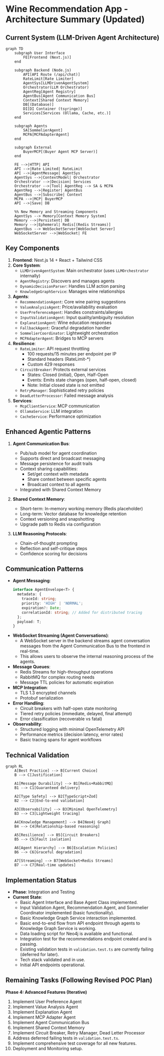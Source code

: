 # Wine Recommendation App - Architecture Summary (Updated)

## Current System (LLM-Driven Agent Architecture)
```mermaid
graph TD
    subgraph User Interface
        FE[Frontend (Next.js)]
    end

    subgraph Backend (Node.js)
        API[API Route (/api/chat)]
        RateLimit[Rate Limiter]
        AgentSys[LLMDrivenAgentSystem]
        Orchestrator(LLM Orchestrator)
        AgentReg[Agent Registry]
        AgentBus[Agent Communication Bus]
        Context[Shared Context Memory]
        DB[(Database)]
        DI[DI Container (tsyringe)]
        Services[Services (Ollama, Cache, etc.)]
    end

    subgraph Agents
        SA[SommelierAgent]
        MCPA[MCPAdapterAgent]
    end
    
    subgraph External
        BuyerMCP[(Buyer Agent MCP Server)]
    end

    FE -->|HTTP| API
    API -->|Rate Limited| RateLimit
    API -->|AgentMessage| AgentSys
    AgentSys -->|ContextModel| Orchestrator
    Orchestrator -->|Decision| Services
    Orchestrator -->|Tool| AgentReg --> SA & MCPA
    AgentReg -->|Register| AgentBus
    AgentBus -->|Subscribe| Context
    MCPA -->|MCP| BuyerMCP
    API -->|Save| DB
    
    %% New Memory and Streaming Components
    AgentSys --> Memory[Context Memory System]
    Memory -->|Persistent| DB
    Memory -->|Ephemeral| Redis[(Redis Streams)]
    AgentBus --> WebSocketServer[WebSocket Server]
    WebSocketServer -->|WebSocket| FE
```

## Key Components
1. **Frontend**: Next.js 14 + React + Tailwind CSS
2. **Core System**:
   - `LLMDrivenAgentSystem`: Main orchestrator (uses `LLMOrchestrator` internally)
   - `AgentRegistry`: Discovers and manages agents
   - `DynamicDecisionParser`: Handles LLM action parsing
   - `KnowledgeGraphService`: Manages wine relationships
3. **Agents**:
   - `RecommendationAgent`: Core wine pairing suggestions
   - `ValueAnalysisAgent`: Price/availability evaluation
   - `UserPreferenceAgent`: Handles constraints/allergies
   - `InputValidationAgent`: Input quality/ambiguity resolution
   - `ExplanationAgent`: Wine education responses
   - `FallbackAgent`: Graceful degradation handler
   - `SommelierCoordinator`: Lightweight orchestration
   - `MCPAdapterAgent`: Bridges to MCP servers
3. **Resilience**:
   - `RateLimiter`: API request throttling
     - 100 requests/15 minutes per endpoint per IP
     - Standard headers (RateLimit-*)
     - Custom 429 responses
   - `CircuitBreaker`: Protects external services
     - States: Closed (initial), Open, Half-Open
     - Events: Emits state changes (open, half-open, closed)
     - Note: Initial closed state is not emitted
   - `RetryManager`: Sophisticated retry policies
   - `DeadLetterProcessor`: Failed message analysis
4. **Services**:
   - `McpClientService`: MCP communication
   - `OllamaService`: LLM integration
   - `CacheService`: Performance optimization

## Enhanced Agentic Patterns
1. **Agent Communication Bus**:
   - Pub/sub model for agent coordination
   - Supports direct and broadcast messaging
   - Message persistence for audit trails
   - Context sharing capabilities:
     * Set/get context with metadata
     * Share context between specific agents
     * Broadcast context to all agents
   - Integrated with Shared Context Memory

2. **Shared Context Memory**:
   - Short-term: In-memory working memory (Redis placeholder)
   - Long-term: Vector database for knowledge retention
   - Context versioning and snapshotting
   - Upgrade path to Redis via configuration

3. **LLM Reasoning Protocols**:
   - Chain-of-thought prompting
   - Reflection and self-critique steps
   - Confidence scoring for decisions

## Communication Patterns
- **Agent Messaging**:
  ```typescript
  interface AgentEnvelope<T> {
    metadata: {
      traceId: string;
      priority: 'HIGH' | 'NORMAL';
      expiration?: Date;
      correlationId: string; // Added for distributed tracing
    };
    payload: T;
  }
  ```
- **WebSocket Streaming (Agent Conversations)**:
  - A WebSocket server in the backend streams agent conversation messages from the Agent Communication Bus to the frontend in real-time.
  - This allows users to observe the internal reasoning process of the agents.
- **Message Queues**:
  - Redis Streams for high-throughput operations
  - RabbitMQ for complex routing needs
  - Message TTL policies for automatic expiration
- **MCP Integration**:
  - TLS 1.3 encrypted channels
  - Protobuf serialization
- **Error Handling**:
  - Circuit breakers with half-open state monitoring
  - Tiered retry policies (immediate, delayed, final attempt)
  - Error classification (recoverable vs fatal)
- **Observability**:
  - Structured logging with minimal OpenTelemetry API
  - Performance metrics (decision latency, error rates)
  - Basic tracing spans for agent workflows

## Technical Validation
```mermaid
graph RL
    A[Best Practice] --> B[Current Choice]
    B --> C[Justification]
    
    A1[Message Durability] --> B1[Redis+RabbitMQ]
    B1 --> C1[Guaranteed delivery]
    
    A2[Type Safety] --> B2[TypeScript+Zod]
    B2 --> C2[End-to-end validation]
    
    A3[Observability] --> B3[Minimal OpenTelemetry]
    B3 --> C3[Lightweight tracing]
    
    A4[Knowledge Management] --> B4[Neo4j Graph]
    B4 --> C4[Relationship-based reasoning]
    
    A5[Resilience] --> B5[Circuit Breakers]
    B5 --> C5[Fault isolation]
    
    A6[Agent Hierarchy] --> B6[Escalation Policies]
    B6 --> C6[Graceful degradation]
    
    A7[Streaming] --> B7[WebSocket+Redis Streams]
    B7 --> C7[Real-time updates]
```

## Implementation Status
- **Phase**: Integration and Testing
- **Current State**:
  - Basic Agent Interface and Base Agent Class implemented.
  - Input Validation Agent, Recommendation Agent, and Sommelier Coordinator implemented (basic functionality).
  - Basic Knowledge Graph Service interaction implemented.
  - Basic end-to-end flow from API endpoint through agents to Knowledge Graph Service is working.
  - Data loading script for Neo4j is available and functional.
  - Integration test for the recommendations endpoint created and is passing.
  - Existing validation tests in `validation.test.ts` are currently failing (deferred for later).
  - Tech stack validated and in use.
  - Initial API endpoints operational.

## Remaining Tasks (Following Revised POC Plan)
**Phase 4: Advanced Features (Iterative)**
1. Implement User Preference Agent
2. Implement Value Analysis Agent
3. Implement Explanation Agent
4. Implement MCP Adapter Agent
5. Implement Agent Communication Bus
6. Implement Shared Context Memory
7. Implement Circuit Breaker, Retry Manager, Dead Letter Processor
8. Address deferred failing tests in `validation.test.ts`.
9. Implement comprehensive test coverage for all new features.
10. Deployment and Monitoring setup.